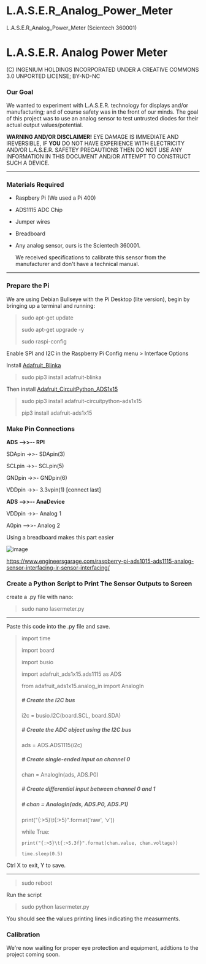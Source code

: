 # L.A.S.E.R_Analog_Power_Meter
L.A.S.E.R_Analog_Power_Meter (Scientech 360001)
  
# L.A.S.E.R. Analog Power Meter
(C) INGENIUM HOLDINGS INCORPORATED UNDER A CREATIVE COMMONS 3.0 UNPORTED LICENSE; BY-ND-NC

### Our Goal
We wanted to experiment with L.A.S.E.R. technology for displays and/or manufacturing; and of course safety was in the front of our minds. The goal of this project was to use an analog sensor to test untrusted diodes for their actual output values/potential.

**WARNING AND/OR DISCLAIMER!** 
EYE DAMAGE IS IMMEDIATE AND IREVERSIBLE, IF **YOU** DO NOT HAVE EXPERIENCE WITH ELECTRICITY AND/OR L.A.S.E.R. SAFETEY PRECAUTIONS THEN DO NOT USE ANY INFORMATION IN THIS DOCUMENT AND/OR ATTEMPT TO CONSTRUCT SUCH A DEVICE.

---

### Materials Required
- Raspbery Pi (We used a Pi 400)
- ADS1115 ADC Chip
- Jumper wires
- Breadboard
- Any analog sensor, ours is the Scientech 360001.
  
  We received specifications to calibrate this sensor from the manufacturer and don't have a technical manual.

---

  ### Prepare the Pi

We are using Debian Bullseye with the Pi Desktop (lite version), begin by bringing up a terminal and running:
>sudo apt-get update
>
>sudo apt-get upgrade -y
>
>sudo raspi-config

Enable SPI and I2C in the Raspberry Pi Config menu > Interface Options

Install [Adafruit_Blinka](https://github.com/adafruit/Adafruit_Blinka)

>sudo pip3 install adafruit-blinka

Then install [Adafruit_CircuitPython_ADS1x15](https://github.com/adafruit/Adafruit_CircuitPython_ADS1x15)

>sudo pip3 install adafruit-circuitpython-ads1x15
>
>pip3 install adafruit-ads1x15

### Make Pin Connections
**ADS -->>-- RPI**

SDApin ->>- SDApin(3)

SCLpin ->>- SCLpin(5)

GNDpin ->>- GNDpin(6)

VDDpin ->>- 3.3vpin(1) [connect last]

**ADS -->>-- AnaDevice**

VDDpin ->>- Analog 1

A0pin -->>- Analog 2

Using a breadboard makes this part easier

![image](https://user-images.githubusercontent.com/94795740/173250764-8c0513af-c37a-446c-aea5-13e216a35377.png)

https://www.engineersgarage.com/raspberry-pi-ads1015-ads1115-analog-sensor-interfacing-ir-sensor-interfacing/

### Create a Python Script to Print The Sensor Outputs to Screen

create a .py file with nano:
>sudo nano lasermeter.py

---

Paste this code into the .py file and save.

> import time
>
> import board
>
> import busio
>
> import adafruit_ads1x15.ads1115 as ADS
>
> from adafruit_ads1x15.analog_in import AnalogIn
>
> ##### # Create the I2C bus
>
> i2c = busio.I2C(board.SCL, board.SDA)
>
> ##### # Create the ADC object using the I2C bus
>
> ads = ADS.ADS1115(i2c)
>
> ##### # Create single-ended input on channel 0
>
> chan = AnalogIn(ads, ADS.P0)
>
> ##### # Create differential input between channel 0 and 1
>
> ##### # chan = AnalogIn(ads, ADS.P0, ADS.P1)
>
> print("{:>5}\t{:>5}".format('raw', 'v'))
>
> while True:
>
>     print("{:>5}\t{:>5.3f}".format(chan.value, chan.voltage))
>
>     time.sleep(0.5)

Ctrl X to exit, Y to save.

---

>sudo reboot

Run the script
>sudo python lasermeter.py

You should see the values printing lines indicating the measurments. 

### Calibration
We're now waiting for proper eye protection and equipment, addtions to the project coming soon.


